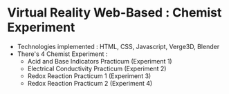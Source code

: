 # Virtual Reality Web-Based : Chemist Experiment

- Technologies implemented : HTML, CSS, Javascript, Verge3D, Blender
- There's 4 Chemist Experiment :
  - Acid and Base Indicators Practicum (Experiment 1)
  - Electrical Conductivity Practicum (Experiment 2)
  - Redox Reaction Practicum 1 (Experiment 3)
  - Redox Reaction Practicum 2 (Experiment 4)
